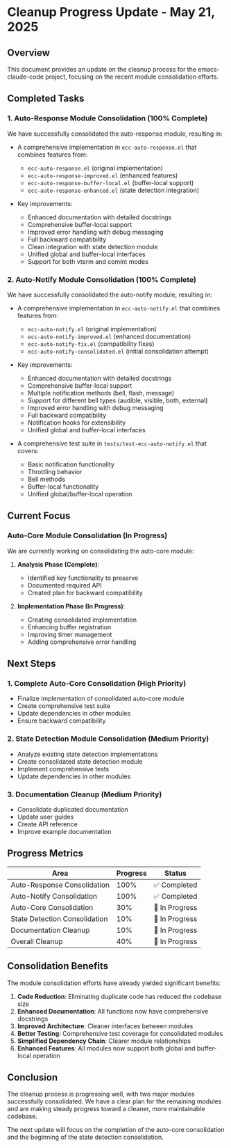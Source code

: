 # Cleanup Progress Update - May 21, 2025

## Overview

This document provides an update on the cleanup process for the emacs-claude-code project, focusing on the recent module consolidation efforts.

## Completed Tasks

### 1. Auto-Response Module Consolidation (100% Complete)

We have successfully consolidated the auto-response module, resulting in:

- A comprehensive implementation in `ecc-auto-response.el` that combines features from:
  - `ecc-auto-response.el` (original implementation)
  - `ecc-auto-response-improved.el` (enhanced features)
  - `ecc-auto-response-buffer-local.el` (buffer-local support)
  - `ecc-auto-response-enhanced.el` (state detection integration)

- Key improvements:
  - Enhanced documentation with detailed docstrings
  - Comprehensive buffer-local support
  - Improved error handling with debug messaging
  - Full backward compatibility
  - Clean integration with state detection module
  - Unified global and buffer-local interfaces
  - Support for both vterm and comint modes

### 2. Auto-Notify Module Consolidation (100% Complete)

We have successfully consolidated the auto-notify module, resulting in:

- A comprehensive implementation in `ecc-auto-notify.el` that combines features from:
  - `ecc-auto-notify.el` (original implementation)
  - `ecc-auto-notify-improved.el` (enhanced documentation)
  - `ecc-auto-notify-fix.el` (compatibility fixes)
  - `ecc-auto-notify-consolidated.el` (initial consolidation attempt)

- Key improvements:
  - Enhanced documentation with detailed docstrings
  - Comprehensive buffer-local support
  - Multiple notification methods (bell, flash, message)
  - Support for different bell types (audible, visible, both, external)
  - Improved error handling with debug messaging
  - Full backward compatibility
  - Notification hooks for extensibility
  - Unified global and buffer-local interfaces

- A comprehensive test suite in `tests/test-ecc-auto-notify.el` that covers:
  - Basic notification functionality
  - Throttling behavior
  - Bell methods
  - Buffer-local functionality
  - Unified global/buffer-local operation

## Current Focus

### Auto-Core Module Consolidation (In Progress)

We are currently working on consolidating the auto-core module:

1. **Analysis Phase (Complete)**:
   - Identified key functionality to preserve
   - Documented required API
   - Created plan for backward compatibility

2. **Implementation Phase (In Progress)**:
   - Creating consolidated implementation
   - Enhancing buffer registration
   - Improving timer management
   - Adding comprehensive error handling

## Next Steps

### 1. Complete Auto-Core Consolidation (High Priority)

- Finalize implementation of consolidated auto-core module
- Create comprehensive test suite
- Update dependencies in other modules
- Ensure backward compatibility

### 2. State Detection Module Consolidation (Medium Priority)

- Analyze existing state detection implementations
- Create consolidated state detection module
- Implement comprehensive tests
- Update dependencies in other modules

### 3. Documentation Cleanup (Medium Priority)

- Consolidate duplicated documentation
- Update user guides
- Create API reference
- Improve example documentation

## Progress Metrics

| Area                        | Progress | Status       |
|-----------------------------|----------|--------------|
| Auto-Response Consolidation | 100%     | ✅ Completed |
| Auto-Notify Consolidation   | 100%     | ✅ Completed |
| Auto-Core Consolidation     | 30%      | 🔄 In Progress |
| State Detection Consolidation | 10%    | 🔄 In Progress |
| Documentation Cleanup       | 10%      | 🔄 In Progress |
| Overall Cleanup             | 40%      | 🔄 In Progress |

## Consolidation Benefits

The module consolidation efforts have already yielded significant benefits:

1. **Code Reduction**: Eliminating duplicate code has reduced the codebase size
2. **Enhanced Documentation**: All functions now have comprehensive docstrings
3. **Improved Architecture**: Cleaner interfaces between modules
4. **Better Testing**: Comprehensive test coverage for consolidated modules
5. **Simplified Dependency Chain**: Clearer module relationships
6. **Enhanced Features**: All modules now support both global and buffer-local operation

## Conclusion

The cleanup process is progressing well, with two major modules successfully consolidated. We have a clear plan for the remaining modules and are making steady progress toward a cleaner, more maintainable codebase.

The next update will focus on the completion of the auto-core consolidation and the beginning of the state detection consolidation.